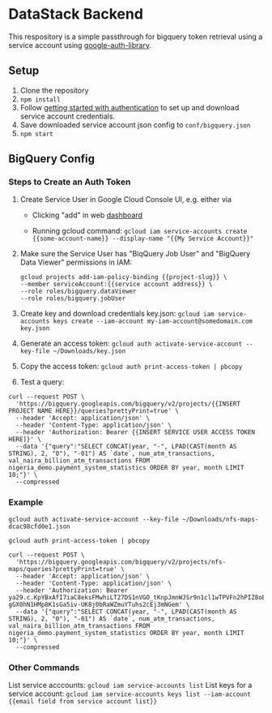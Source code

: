 # DataStack Backend

This respository is a simple passthrough for bigquery token retrieval using a service account using [google-auth-library](https://www.npmjs.com/package/google-auth-library).

## Setup

1. Clone the repository
2. `npm install`
3. Follow [getting started with authentication](https://cloud.google.com/docs/authentication/getting-started) to set up and download service account credentials.
4. Save downloaded service account json config to `conf/bigquery.json`
5. `npm start`

## BigQuery Config

### Steps to Create an Auth Token

1. Create Service User in Google Cloud Console UI, e.g. either via

    - Clicking "add" in web [dashboard](https://console.cloud.google.com/iam-admin/serviceaccounts/)

    - Running gcloud command: `gcloud iam service-accounts create {{some-account-name}} --display-name "{{My Service Account}}"`

2. Make sure the Service User has "BiqQuery Job User" and "BigQuery Data Viewer" permissions in IAM:

    ```{bash}
    gcloud projects add-iam-policy-binding {{project-slug}} \
    --member serviceAccount:{{service account address}} \
    --role roles/bigquery.dataViewer
    --role roles/bigquery.jobUser
    ```

3. Create key and download credentials key.json: `gcloud iam service-accounts keys create --iam-account my-iam-account@somedomain.com key.json`

4. Generate an access token: `gcloud auth activate-service-account --key-file ~/Downloads/key.json`

5. Copy the access token: `gcloud auth print-access-token | pbcopy`

6. Test a query:

```{bash}
curl --request POST \
  'https://bigquery.googleapis.com/bigquery/v2/projects/{{INSERT PROJECT NAME HERE}}/queries?prettyPrint=true' \
  --header 'Accept: application/json' \
  --header 'Content-Type: application/json' \
  --header 'Authorization: Bearer {{INSERT SERVICE USER ACCESS TOKEN HERE]}' \
  --data '{"query":"SELECT CONCAT(year, "-", LPAD(CAST(month AS STRING), 2, "0"), "-01") AS `date`, num_atm_transactions, val_naira_billion_atm_transactions FROM nigeria_demo.payment_system_statistics ORDER BY year, month LIMIT 10;"}' \
  --compressed
```

### Example

`gcloud auth activate-service-account --key-file ~/Downloads/nfs-maps-dcac98cfd0e1.json`

`gcloud auth print-access-token | pbcopy`

```{bash}
curl --request POST \
  'https://bigquery.googleapis.com/bigquery/v2/projects/nfs-maps/queries?prettyPrint=true' \
  --header 'Accept: application/json' \
  --header 'Content-Type: application/json' \
  --header 'Authorization: Bearer ya29.c.KpYBxAfI7iaC8eksFMwhiLT27DS1nVGO_tKnpJmnWJSr9n1cl1wTPVFn2hPIZ8oElpG2a0uINcpbR7an2vFF8iC7tux16CK9cPekcTjQULBl5JMz0LFAj1Qv9AK7utqGvKrQjLyZ_Mx5hJbOKCXMFHdPhhPJ-gGX0hN1HMp8K1sGa5iv-UK8j0bRaWZmuYTuhs2cEj3mNGem' \
  --data '{"query":"SELECT CONCAT(year, "-", LPAD(CAST(month AS STRING), 2, "0"), "-01") AS `date`, num_atm_transactions, val_naira_billion_atm_transactions FROM nigeria_demo.payment_system_statistics ORDER BY year, month LIMIT 10;"}' \
  --compressed
```

### Other Commands

List service acccounts: `gcloud iam service-accounts list`
List keys for a service account: `gcloud iam service-accounts keys list --iam-account {{email field from service account list}}`

